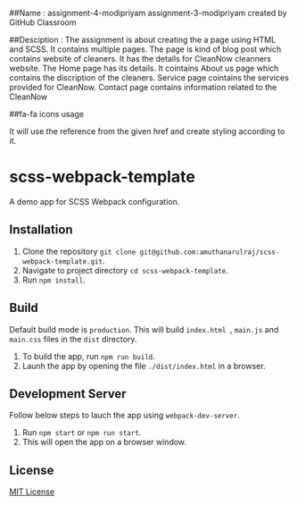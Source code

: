 ##Name : assignment-4-modipriyam
assignment-3-modipriyam created by GitHub Classroom

##Desciption : 
The assignment is about creating the a page using HTML and SCSS. It contains multiple pages. The page is kind of blog post which contains website of cleaners. 
It has the details for CleanNow cleanners website. 
The Home page has its details. 
It cointains About us page which contains the discription of the cleaners.
Service page cointains the services provided for CleanNow.
Contact page contains information related to the CleanNow

##fa-fa icons usage
<link rel="stylesheet" href="https://cdnjs.cloudflare.com/ajax/libs/font-awesome/4.7.0/css/font-awesome.min.css">
It will use the reference from the given href and create styling according to it.


# scss-webpack-template

A demo app for SCSS Webpack configuration.

## Installation
1. Clone the repository `git clone git@github.com:amuthanarulraj/scss-webpack-template.git`.
2. Navigate to project directory `cd scss-webpack-template`.
3. Run `npm install`.

## Build
Default build mode is `production`. This will build `index.html `, `main.js` and `main.css` files in the `dist` directory.
1. To build the app, run `npm run build`.
2. Launh the app by opening the file `./dist/index.html` in a browser.

## Development Server
Follow below steps to lauch the app using `webpack-dev-server`.
1. Run `npm start` or `npm run start`.
2. This will open the app on a browser window.

## License
[MIT License](https://opensource.org/licenses/MIT)


